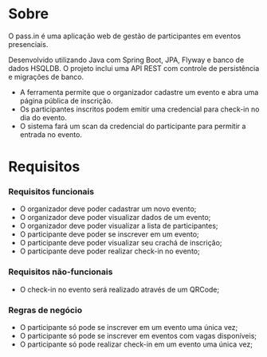# Sobre

O pass.in é uma aplicação web de gestão de participantes em eventos presenciais.

Desenvolvido utilizando Java com Spring Boot, JPA, Flyway e banco de dados HSQLDB. O projeto inclui uma API REST com controle de persistência e migrações de banco.

- A ferramenta permite que o organizador cadastre um evento e abra uma página pública de inscrição.
- Os participantes inscritos podem emitir uma credencial para check-in no dia do evento.
- O sistema fará um scan da credencial do participante para permitir a entrada no evento.

# Requisitos

### Requisitos funcionais

- O organizador deve poder cadastrar um novo evento;
- O organizador deve poder visualizar dados de um evento;
- O organizador deve poder visualizar a lista de participantes;
- O participante deve poder se inscrever em um evento;
- O participante deve poder visualizar seu crachá de inscrição;
- O participante deve poder realizar check-in no evento;

### Requisitos não-funcionais

- O check-in no evento será realizado através de um QRCode;

### Regras de negócio

- O participante só pode se inscrever em um evento uma única vez;
- O participante só pode se inscrever em eventos com vagas disponíveis;
- O participante só pode realizar check-in em um evento uma única vez;
